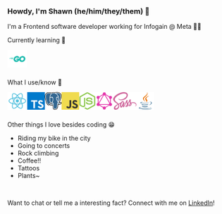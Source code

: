 ### Howdy, I'm Shawn (he/him/they/them) 👋

I'm a Frontend software developer working for Infogain @ Meta 👨‍💻 

Currently learning 📖 

[<img align="left" alt="Golang" height="40px" src="https://raw.githubusercontent.com/ShawnToubeau/files/master/go-logo.png" />](https://golang.org/)

<br />
<br />
<br />

What I use/know 🧰

[<img align="left" alt="ReactJs" height="40px" src="https://raw.githubusercontent.com/ShawnToubeau/files/master/react-logo.svg" />](https://reactjs.org/)
[<img align="left"  alt="TypeScript" height="40px" src="https://raw.githubusercontent.com/ShawnToubeau/files/master/ts-logo.png" />](https://www.typescriptlang.org/)
[<img align="left" alt="Postgresql" height="40px" src="https://raw.githubusercontent.com/ShawnToubeau/files/master/postgres-logo.png" />](https://www.postgresql.org/)
[<img align="left" alt="JavaScript" height="40px" src="https://raw.githubusercontent.com/ShawnToubeau/files/master/js-logo.png" />](https://www.javascript.com/)
[<img align="left"  alt="NodeJs" height="40px" src="https://raw.githubusercontent.com/ShawnToubeau/files/master/node-logo.png" />](https://nodejs.org/)
[<img align="left"  alt="GraphQL" height="40px" src="https://raw.githubusercontent.com/ShawnToubeau/files/master/graphql-logo.png" />](https://graphql.org/)
[<img align="left"  alt="Sass" height="40px" src="https://raw.githubusercontent.com/ShawnToubeau/files/master/sass-logo.svg" />](https://sass-lang.com/)
[<img align="left"  alt="Java" height="40px" src="https://raw.githubusercontent.com/ShawnToubeau/files/master/java-logo.png" />](https://www.java.com/)  

<br />
<br />
<br />

Other things I love besides coding 😁 
- Riding my bike in the city
- Going to concerts
- Rock climbing
- Coffee!!
- Tattoos
- Plants~

<br />

Want to chat or tell me a interesting fact? Connect with me on [LinkedIn](https://www.linkedin.com/in/shawn-toubeau/)!

